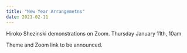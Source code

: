 ```yaml
---
title: "New Year Arrangemetns"
date: 2021-02-11
---
```

Hiroko Shezinski demonstrations on Zoom. Thursday January 11th, 10am

Theme and Zoom link to be announced.
